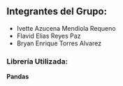 ## Integrantes del Grupo:
- Ivette Azucena Mendiola Requeno
- Flavid Elias Reyes Paz
- Bryan Enrique Torres Alvarez

### Librería Utilizada:
**Pandas**
